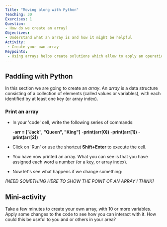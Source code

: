 ```yaml
---
Title: "Moving along with Python"
Teaching: 30
Exercises: 1
Question:
- How do we create an array?
Objectives:
- Understand what an array is and how it might be helpful
Activity:
 - Create your own array
Keypoints:
 - Using arrays helps create solutions which allow to apply an operation to an entire set of values at once. Efficiency FTW!
---
```


## Paddling with Python

In this section we are going to create an *array*. An *array* is a data structure consisting of a collection of elements (called values or variables), with each identified by at least one key (or array index).

### Print an array

  - In your 'code' cell, write the following series of commands:

    -**arr = ["Jack", "Queen", "King"]**
    -**print(arr[0])**
    -**print(arr[1])**
    -**print(arr[2])**

  - Click on 'Run' or use the shortcut **Shift+Enter** to execute the cell.
  - You have now printed an array. What you can see is that you have assigned each word a number (or a key, or        array index). 
  - Now let's see what happens if we change something:
  
  *[NEED SOMETHING HERE TO SHOW THE POINT OF AN ARRAY I THINK]*
  
  
  ## Mini-activity

Take a few minutes to create your own array, with 10 or more variables. Apply some changes to the code to see how you can interact with it. How could this be useful to you and or others in your area?
